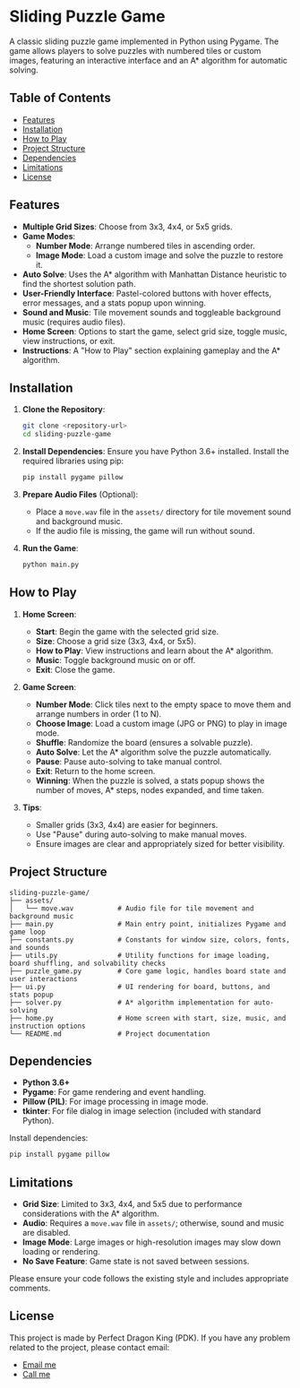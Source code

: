 # Sliding Puzzle Game

A classic sliding puzzle game implemented in Python using Pygame. The game allows players to solve puzzles with numbered tiles or custom images, featuring an interactive interface and an A* algorithm for automatic solving.

## Table of Contents
- [Features](#features)
- [Installation](#installation)
- [How to Play](#how-to-play)
- [Project Structure](#project-structure)
- [Dependencies](#dependencies)
- [Limitations](#limitations)
- [License](#license)

## Features
- **Multiple Grid Sizes**: Choose from 3x3, 4x4, or 5x5 grids.
- **Game Modes**:
  - **Number Mode**: Arrange numbered tiles in ascending order.
  - **Image Mode**: Load a custom image and solve the puzzle to restore it.
- **Auto Solve**: Uses the A* algorithm with Manhattan Distance heuristic to find the shortest solution path.
- **User-Friendly Interface**: Pastel-colored buttons with hover effects, error messages, and a stats popup upon winning.
- **Sound and Music**: Tile movement sounds and toggleable background music (requires audio files).
- **Home Screen**: Options to start the game, select grid size, toggle music, view instructions, or exit.
- **Instructions**: A "How to Play" section explaining gameplay and the A* algorithm.

## Installation
1. **Clone the Repository**:
   ```bash
   git clone <repository-url>
   cd sliding-puzzle-game
   ```

2. **Install Dependencies**:
   Ensure you have Python 3.6+ installed. Install the required libraries using pip:
   ```bash
   pip install pygame pillow
   ```

3. **Prepare Audio Files** (Optional):
   - Place a `move.wav` file in the `assets/` directory for tile movement sound and background music.
   - If the audio file is missing, the game will run without sound.

4. **Run the Game**:
   ```bash
   python main.py
   ```

## How to Play
1. **Home Screen**:
   - **Start**: Begin the game with the selected grid size.
   - **Size**: Choose a grid size (3x3, 4x4, or 5x5).
   - **How to Play**: View instructions and learn about the A* algorithm.
   - **Music**: Toggle background music on or off.
   - **Exit**: Close the game.

2. **Game Screen**:
   - **Number Mode**: Click tiles next to the empty space to move them and arrange numbers in order (1 to N).
   - **Choose Image**: Load a custom image (JPG or PNG) to play in image mode.
   - **Shuffle**: Randomize the board (ensures a solvable puzzle).
   - **Auto Solve**: Let the A* algorithm solve the puzzle automatically.
   - **Pause**: Pause auto-solving to take manual control.
   - **Exit**: Return to the home screen.
   - **Winning**: When the puzzle is solved, a stats popup shows the number of moves, A* steps, nodes expanded, and time taken.

3. **Tips**:
   - Smaller grids (3x3, 4x4) are easier for beginners.
   - Use "Pause" during auto-solving to make manual moves.
   - Ensure images are clear and appropriately sized for better visibility.

## Project Structure
```
sliding-puzzle-game/
├── assets/
│   └── move.wav           # Audio file for tile movement and background music
├── main.py                # Main entry point, initializes Pygame and game loop
├── constants.py           # Constants for window size, colors, fonts, and sounds
├── utils.py               # Utility functions for image loading, board shuffling, and solvability checks
├── puzzle_game.py         # Core game logic, handles board state and user interactions
├── ui.py                  # UI rendering for board, buttons, and stats popup
├── solver.py              # A* algorithm implementation for auto-solving
├── home.py                # Home screen with start, size, music, and instruction options
└── README.md              # Project documentation
```

## Dependencies
- **Python 3.6+**
- **Pygame**: For game rendering and event handling.
- **Pillow (PIL)**: For image processing in image mode.
- **tkinter**: For file dialog in image selection (included with standard Python).

Install dependencies:
```bash
pip install pygame pillow
```

## Limitations
- **Grid Size**: Limited to 3x3, 4x4, and 5x5 due to performance considerations with the A* algorithm.
- **Audio**: Requires a `move.wav` file in `assets/`; otherwise, sound and music are disabled.
- **Image Mode**: Large images or high-resolution images may slow down loading or rendering.
- **No Save Feature**: Game state is not saved between sessions.

Please ensure your code follows the existing style and includes appropriate comments.

## License
This project is made by Perfect Dragon King (PDK). If you have any problem related to the project, please contact email: 
- [Email me](mailto:pdkhue2004@gmail.com)
- [Call me](tel:+84867758620)
